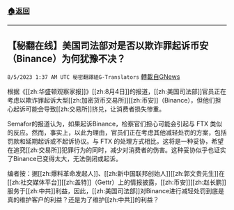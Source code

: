 ###  [:house:返回](README.md)
---


## 【秘翻在线】美国司法部对是否以欺诈罪起诉币安（Binance）为何犹豫不决？
`8/5/2023 1:37 AM UTC 秘密翻譯組G-Translators` [轉載自GNews](https://gnews.org/articles/1526398)

根据《[[zh:华盛顿观察家报]]》[[zh:8月4日]]的报道，[[zh:美国司法部]]官员正在考虑以欺诈罪起诉大型[[zh:加密货币交易所]][[zh:币安]]（Binance），但他们担心起诉可能会导致[[zh:交易所]]挤兑，让消费者损失惨重。

Semafor的报道认为，如果起诉Binance，检察官们担心可能会引起与 FTX 类似的反应。然而，事实上，以此为理由，官员们正在考虑其他减轻处罚的方案，包括罚款和延期起诉或不起诉协议。与 FTX 的处理方式相比，这将是一种妥协，希望在追究[[zh:交易所]]犯罪行为的同时，减少对消费者的伤害。这种妥协似乎也证实了Binance已变得太大，无法倒闭或起诉。

编者按：据[[zh:爆料革命发起人]]、[[zh:新中国联邦创始人]][[zh:郭文贵先生]]在[[zh:社交媒体平台]][[zh:盖特]]（Gettr）上的情报披露，[[zh:币安]][[zh:赵长鹏]]服务于[[zh:中共]]利益，因此，[[zh:美国司法部]]对Binance进行减轻处罚到底是真的维护客户的利益？还是为了维护[[zh:中共]]的利益？
